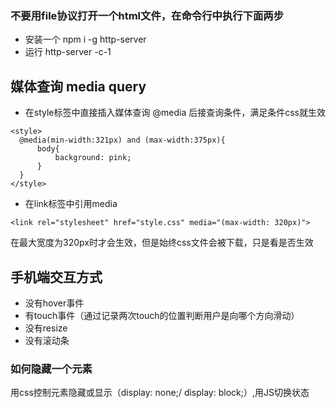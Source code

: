 ### 不要用file协议打开一个html文件，在命令行中执行下面两步
- 安装一个 npm i -g http-server
- 运行 http-server -c-1
## 媒体查询 media query
- 在style标签中直接插入媒体查询 @media 后接查询条件，满足条件css就生效
```
<style>
  @media(min-width:321px) and (max-width:375px){
      body{
          background: pink;
      }
  }
</style>
```
- 在link标签中引用media
```
<link rel="stylesheet" href="style.css" media="(max-width: 320px)">
```
在最大宽度为320px时才会生效，但是始终css文件会被下载，只是看是否生效
## 手机端交互方式
- 没有hover事件
- 有touch事件（通过记录两次touch的位置判断用户是向哪个方向滑动）
- 没有resize
- 没有滚动条
### 如何隐藏一个元素
用css控制元素隐藏或显示（display: none;/ display: block;）,用JS切换状态